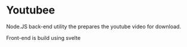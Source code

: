 # Youtubee

Node.JS back-end utility the prepares the youtube video for download.

Front-end is build using svelte
